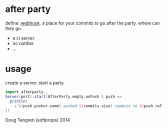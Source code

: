 # after party

define: [webhook](https://help.github.com/articles/post-receive-hooks). a place for your commits to go after the party. where can they go.

* a ci server
* irc notifier
* ...


# usage

create a server. start a party

```scala
import afterparty._
Server(port).start(AfterParty.empty.onPush { push =>
  println(
    s"${push.pusher.name} pushed ${commits.size} commits to ${push.ref}")
})
```

Doug Tangren (softprops) 2014
